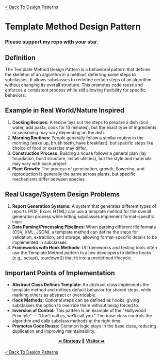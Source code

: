 [< Back To Design Patterns](../../../)

# Template Method Design Pattern
### Please support my repo with your star.

## Definition
The Template Method Design Pattern is a behavioral pattern that defines the skeleton of an algorithm in a method, deferring some steps to subclasses. It allows subclasses to redefine certain steps of an algorithm without changing its overall structure. This promotes code reuse and enforces a consistent process while still allowing flexibility for specific behaviors.

## Example in Real World/Nature Inspired
1. **Cooking Recipes:** A recipe lays out the steps to prepare a dish (boil water, add pasta, cook for 10 minutes), but the exact type of ingredients or seasoning may vary depending on the dish.
2. **Morning Routines:** People generally follow a similar routine in the morning (wake up, brush teeth, have breakfast), but specific steps like choice of food or exercise may differ.
3. **Construction Process:** Building a house follows a general plan (lay foundation, build structure, install utilities), but the style and materials may vary with each project.
4. **Plant Growth:** The process of germination, growth, flowering, and reproduction is generally the same across plants, but specific mechanisms differ between species.

## Real Usage/System Design Problems
1. **Report Generation Systems:** A system that generates different types of reports (PDF, Excel, HTML) can use a template method for the overall generation process while letting subclasses implement format-specific logic.
2. **Data Parsing/Processing Pipelines:** When parsing different file formats (CSV, XML, JSON), a template method can define the steps for validation, extraction, and storage, allowing format-specific details to be implemented in subclasses.
3. **Frameworks with Hook Methods:** UI frameworks and testing tools often use the Template Method pattern to allow developers to define hooks (e.g., setup(), teardown()) that fit into a predefined lifecycle.

## Important Points of Implementation
- **Abstract Class Defines Template:** An abstract class implements the template method and defines default behavior for shared steps, while marking others as abstract or overridable.
- **Hook Methods:** Optional steps can be defined as hooks, giving subclasses the option to override them without being forced to.
- **Inversion of Control:** This pattern is an example of the "Hollywood Principle" — “Don’t call us, we’ll call you.” The base class controls the algorithm and calls subclass methods at the right time.
- **Promotes Code Reuse:** Common logic stays in the base class, reducing duplication and improving maintainability.

<p align="center">
  <a href="../../behavioral/strategy">⬅️ <strong>Strategy</strong></a>
  🔸
  <a href="../../behavioral/visitor"><strong>Visitor</strong> ➡️</a>
</p>

[< Back To Design Patterns](../../../)
